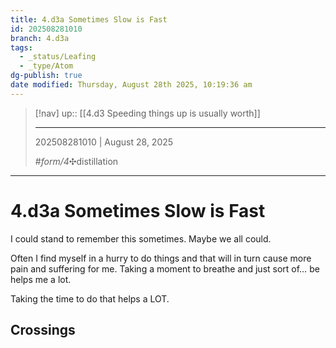 ```yaml
---
title: 4.d3a Sometimes Slow is Fast
id: 202508281010
branch: 4.d3a
tags:
  - _status/Leafing
  - _type/Atom
dg-publish: true
date modified: Thursday, August 28th 2025, 10:19:36 am
---
```


> [!nav]
> up:: [[4.d3 Speeding things up is usually worth]]
>
> ---
> 202508281010 | August 28, 2025
>
> #_form/4_✣distillation

---

# 4.d3a Sometimes Slow is Fast

I could stand to remember this sometimes. Maybe we all could.

Often I find myself in a hurry to do things and that will in turn cause more pain and suffering for me. Taking a moment to breathe and just sort of… be helps me a lot.

Taking the time to do that helps a LOT.

## Crossings
